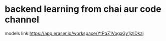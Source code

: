 # backend learning from chai aur code channel

models link:https://app.eraser.io/workspace/YtPqZ1VogxGy1jzIDkzj

